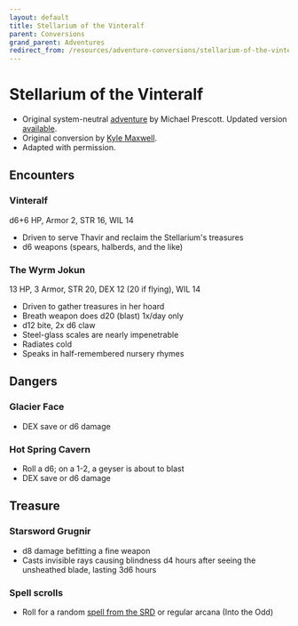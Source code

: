 ```yaml
---
layout: default
title: Stellarium of the Vinteralf
parent: Conversions
grand_parent: Adventures
redirect_from: /resources/adventure-conversions/stellarium-of-the-vinteralf
---
```


# Stellarium of the Vinteralf

- Original system-neutral [adventure](https://blog.trilemma.com/2014/01/stellarium-of-vinteralf.html) by Michael Prescott. Updated version [available](https://www.drivethrurpg.com/product/286792/Trilemma-Adventures-Compendium-Volume-I).
- Original conversion by [Kyle Maxwell](https://technoskald.itch.io/twcb).  
- Adapted with permission.

## Encounters

### Vinteralf
d6+6 HP, Armor 2, STR 16, WIL 14
- Driven to serve Thavir and reclaim the Stellarium's treasures
- d6 weapons (spears, halberds, and the like)

### The Wyrm Jokun
13 HP, 3 Armor, STR 20, DEX 12 (20 if flying), WIL 14
- Driven to gather treasures in her hoard
- Breath weapon does d20 (blast) 1x/day only
- d12 bite, 2x d6 claw
- Steel-glass scales are nearly impenetrable
- Radiates cold
- Speaks in half-remembered nursery rhymes

## Dangers

### Glacier Face
- DEX save or d6 damage

### Hot Spring Cavern
- Roll a d6; on a 1-2, a geyser is about to blast
- DEX save or d6 damage

## Treasure
### Starsword Grugnir
- d8 damage befitting a fine weapon
- Casts invisible rays causing blindness d4 hours after seeing the unsheathed blade, lasting 3d6 hours

### Spell scrolls
- Roll for a random [spell from the SRD](/cairn-srd#100-spells) or regular arcana (Into the Odd)
